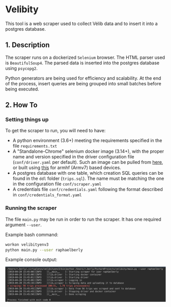 # Velibity

This tool is a web scraper used to collect Vélib data and to insert it into 
a postgres database.

## 1. Description

The scraper runs on a dockerized `Selenium` browser.  The HTML parser used is `BeautifulSoup4`. The 
parsed data is inserted into the postgres database using `psycopg2`.

Python generators are being used for efficiency and scalability. At the end of the process, insert 
queries are being grouped into small batches before being executed.


## 2. How To

### Setting things up

To get the scraper to run, you will need to have:

- A python environment (3.6+) meeting the requirements specified in the file `requirements.txt`
- A "Standalone-Chrome" selenium docker image (3.14+), with the proper name and version specified in
the driver configuration file (`conf/driver.yaml` per default). Such an image can be pulled from 
[here](https://hub.docker.com/u/selenium), or built using 
[this](https://github.com/DeinChristian/rpi-docker-selenium) for armhf (Armv7) based devices.
- A postgres database with one table, which creation SQL queries can be found in the `ddl` folder 
(`trips.sql`). The name must be matching the one in the configuration file 
`conf/scraper.yaml`
- A credentials file `conf/credentials.yaml` following the format described in 
`conf/credentials_format.yaml`


### Running the scraper

The file `main.py` may be run in order to run the scraper. It has one required argument `--user`.

Example bash command:

```bash
workon velibityenv3
python main.py --user raphaelberly
```

Example console output:

![Example console output](img/logs.png)
